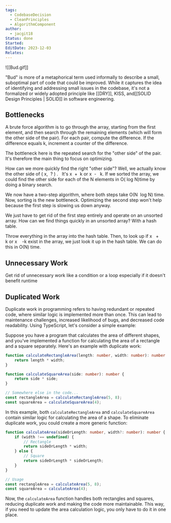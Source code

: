 ```yaml
---
tags:
  - CodebaseDecision
  - CleanPrinciples
  - AlgorithmComponent
author:
  - jacgit18
Status: done
Started: 
EditDate: 2023-12-03
Relates:
---
```

![[Bud.gif]]

"Bud" is more of a metaphorical term used informally to describe a small, suboptimal part of code that could be improved. While it captures the idea of identifying and addressing small issues in the codebase, it's not a formalized or widely adopted principle like [[DRY]], KISS, and[[SOLID Design Principles | SOLID]] in software engineering.

## Bottlenecks 

A brute force algorithm is to go through the array, starting from the first element, and then search through the remaining elements (which will form the other side of the pair). For each pair, compute the difference. If the difference equals k, increment a counter of the difference.  

The bottleneck here is the repeated search for the "other side" of the pair. It's therefore the main thing to focus on optimizing. 

How can we more quickly find the right "other side"? Well, we actually know the other side of ( x,  ? ) .   It's x  +  k or x  -   k. If we sorted the array, we could find the other side for each of the N elements in O( log N)time by doing a binary search. 

We now have a two-step algorithm, where both steps take O(N  log N) time. Now, sorting is the new bottleneck. Optimizing the second step won't help because the first step is slowing us down anyway.  

We just have to get rid of the first step entirely and operate on an unsorted array. How can we find things quickly in an unsorted array? With a hash table.  

Throw everything in the array into the hash table. Then, to look up if x   +    k or x    -k exist in the array, we just look it up in the hash table. We can do this in O(N) time. 


## Unnecessary Work 

Get rid of unnecessary work like a condition or a loop especially if it doesn't benefit runtime 



## Duplicated Work

Duplicate work in programming refers to having redundant or repeated code, where similar logic is implemented more than once. This can lead to maintenance challenges, increased likelihood of bugs, and decreased code readability. Using TypeScript, let's consider a simple example:

Suppose you have a program that calculates the area of different shapes, and you've implemented a function for calculating the area of a rectangle and a square separately. Here's an example with duplicate work:

```typescript
function calculateRectangleArea(length: number, width: number): number {
    return length * width;
}

function calculateSquareArea(side: number): number {
    return side * side;
}

// Somewhere else in the code...
const rectangleArea = calculateRectangleArea(5, 8);
const squareArea = calculateSquareArea(4);
```

In this example, both `calculateRectangleArea` and `calculateSquareArea` contain similar logic for calculating the area of a shape. To eliminate duplicate work, you could create a more generic function:

```typescript
function calculateArea(sideOrLength: number, width?: number): number {
    if (width !== undefined) {
        // Rectangle
        return sideOrLength * width;
    } else {
        // Square
        return sideOrLength * sideOrLength;
    }
}

// Usage
const rectangleArea = calculateArea(5, 8);
const squareArea = calculateArea(4);
```

Now, the `calculateArea` function handles both rectangles and squares, reducing duplicate work and making the code more maintainable. This way, if you need to update the area calculation logic, you only have to do it in one place.




